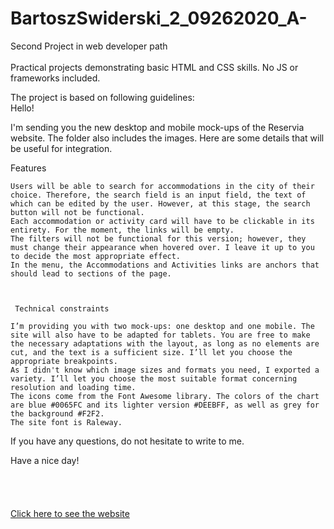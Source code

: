 # BartoszSwiderski_2_09262020_A-
Second Project in web developer path
<br>
<br>
Practical projects demonstrating basic HTML and CSS skills. No JS or frameworks included.

The project is based on following guidelines:
<br>
  Hello! 

I'm sending you the new desktop and mobile mock-ups of the Reservia website. The folder also includes the images. Here are some details that will be useful for integration.

Features

    Users will be able to search for accommodations in the city of their choice. Therefore, the search field is an input field, the text of which can be edited by the user. However, at this stage, the search button will not be functional.
    Each accommodation or activity card will have to be clickable in its entirety. For the moment, the links will be empty.
    The filters will not be functional for this version; however, they must change their appearance when hovered over. I leave it up to you to decide the most appropriate effect.
    In the menu, the Accommodations and Activities links are anchors that should lead to sections of the page.

 

     Technical constraints

    I’m providing you with two mock-ups: one desktop and one mobile. The site will also have to be adapted for tablets. You are free to make the necessary adaptations with the layout, as long as no elements are cut, and the text is a sufficient size. I’ll let you choose the appropriate breakpoints.
    As I didn't know which image sizes and formats you need, I exported a variety. I’ll let you choose the most suitable format concerning resolution and loading time.
    The icons come from the Font Awesome library. The colors of the chart are blue #0065FC and its lighter version #DEEBFF, as well as grey for the background #F2F2.
    The site font is Raleway.

 

If you have any questions, do not hesitate to write to me.

Have a nice day!
<br>
<br>
<br>
<br>
<br>
<a href="https://phos23.github.io/BartoszSwiderski_2_09262020_A/#">Click here to see the website</a>
